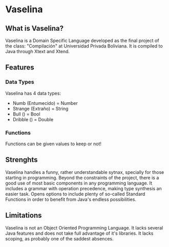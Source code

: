 # Vaselina
## What is Vaselina?

Vaselina is a Domain Specific Language developed as the final project of
the class: "Compilación" at Universidad Privada Boliviana. It is compiled
to Java through Xtext and Xtend. 

## Features
### Data Types
Vaselina has 4 data types:
- Numb (Entumecido) = Number
- Strange (Extraño) = String
- Bull () = Bool
- Dribble () = Double

### Functions 
Functions can be given values to keep or not!

## Strenghts

Vaselina handles a funny, rather understandable sytnax, specially for those
starting in programming. Beyond the constraints of the project, there is a 
good use of most basic components in any programming language. It includes 
a grammar with operation precedence, making type synthesis an easier task.
Opens options to include plenty of so-called Standard Functions in order to
benefit from Java's endless possibilities.

## Limitations

Vaselina is not an Object Oriented Programming Language. It lacks several
Java features and does not take full advantage of it's libraries. It lacks
scoping, as probably one of the saddest absences. 
